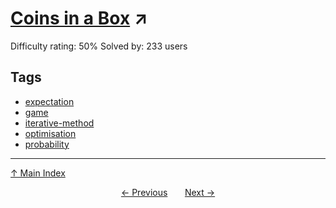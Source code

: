 # [Coins in a Box](https://projecteuler.net/problem=852) ↗️

Difficulty rating: 50%
Solved by: 233 users
## Tags

- [expectation](../tags/expectation.md)
- [game](../tags/game.md)
- [iterative-method](../tags/iterative-method.md)
- [optimisation](../tags/optimisation.md)
- [probability](../tags/probability.md)



---

[↑ Main Index](../README.md)


<div align=center><a href='851.md'>← Previous</a> &nbsp;&nbsp; &nbsp;&nbsp;  <a href='853.md'>Next →</a></div>
